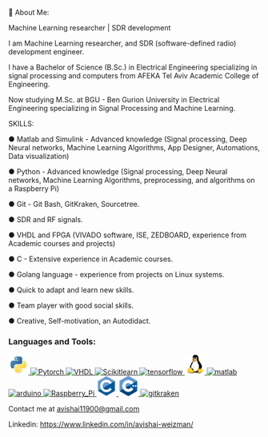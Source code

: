 💫 About Me:

Machine Learning researcher | SDR development

I am Machine Learning researcher, and SDR (software-defined radio) development engineer.

I have a Bachelor of Science (B.Sc.) in Electrical Engineering specializing in signal processing and computers from AFEKA Tel Aviv Academic College of Engineering. 

Now studying M.Sc. at BGU - Ben Gurion University in Electrical Engineering specializing in Signal Processing and Machine Learning. 

SKILLS:

● Matlab and Simulink - Advanced knowledge (Signal processing, Deep Neural networks, Machine Learning Algorithms, App Designer, Automations, Data visualization)

● Python - Advanced knowledge (Signal processing, Deep Neural networks, Machine Learning Algorithms, preprocessing, and algorithms on a Raspberry Pi)

● Git - Git Bash, GitKraken, Sourcetree.

● SDR and RF signals.

● VHDL and FPGA (VIVADO software, ISE, ZEDBOARD, experience from Academic courses and projects)

● C - Extensive experience in Academic courses.

● Golang language - experience from projects on Linux systems.

● Quick to adapt and learn new skills.

● Team player with good social skills.

● Creative, Self-motivation, an Autodidact.


<h3 align="left">Languages and Tools:</h3>
 <p align="left"> 
 <a href="https://www.python.org" target="_blank"> <img src="https://raw.githubusercontent.com/devicons/devicon/master/icons/python/python-original.svg" alt="python" width="40" height="40"/> </a>
  <a href="https://pytorch.org/" target="_blank"> <img src="https://upload.wikimedia.org/wikipedia/commons/9/96/Pytorch_logo.png" alt="Pytorch" width="40" height="40"/> </a>
 <a href="https://en.wikipedia.org/wiki/VHDL" target="_blank"> <img src="https://global-uploads.webflow.com/6047a9e35e5dc54ac86ddd90/638a61921edcd67d5720a25a__MFi-0rEM2Y6219Ky3MT0ee_95o0d6Ah_5hM11khoTE.png" alt="VHDL" width="40"  height="40"/> </a>
  <a href="https://scikit-learn.org/stable/" target="_blank"> <img src="https://upload.wikimedia.org/wikipedia/commons/0/05/Scikit_learn_logo_small.svg" alt="Scikitlearn" width="40" height="40"/> </a>
  <a href="https://www.tensorflow.org" target="_blank"> <img src="https://www.vectorlogo.zone/logos/tensorflow/tensorflow-icon.svg" alt="tensorflow" width="40" height="40"/> </a>
  <a href="https://www.linux.org/" target="_blank"> <img src="https://raw.githubusercontent.com/devicons/devicon/master/icons/linux/linux-original.svg" alt="linux" width="40" height="40"/> </a>
 <a href="https://www.mathworks.com/" target="_blank"> <img src="https://upload.wikimedia.org/wikipedia/commons/2/21/Matlab_Logo.png" alt="matlab" width="40" height="40"/> </a>
 <a href="https://www.arduino.cc/" target="_blank"> <img src="https://cdn.worldvectorlogo.com/logos/arduino-1.svg" alt="arduino" width="40" height="40"/> </a> 
 <a href="https://www.raspberrypi.org/" target="_blank"> <img src="https://elinux.org/images/c/cb/Raspberry_Pi_Logo.svg" alt="Raspberry_Pi" width="40" height="40"/> </a> 
 <a href="https://www.cprogramming.com/" target="_blank"> <img src="https://raw.githubusercontent.com/devicons/devicon/master/icons/c/c-original.svg" alt="c" width="40" height="40"/> </a>
 <a href="https://www.w3schools.com/cpp/" target="_blank"> <img src="https://raw.githubusercontent.com/devicons/devicon/master/icons/cplusplus/cplusplus-original.svg" alt="cplusplus" width="40" height="40"/> </a>
 <a href="https://www.gitkraken.com/" target="_blank"> <img src="https://www.vectorlogo.zone/logos/gitkraken/gitkraken-ar21.svg" alt="gitkraken" width="40" height="40"/> </a>
 </p>


Contact me at avishai11900@gmail.com

Linkedin: https://www.linkedin.com/in/avishai-weizman/

